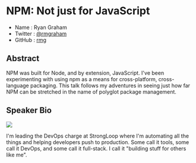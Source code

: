 # NPM: Not just for JavaScript

* Name      : Ryan Graham
* Twitter   : [@rmgraham][]
* GitHub    : [rmg][]

## Abstract

NPM was built for Node, and by extension, JavaScript. I've been experimenting
with using npm as a means for cross-platform, cross-language packaging. This
talk follows my adventures in seeing just how far NPM can be stretched in the
name of polyglot package management.

## Speaker Bio

![](https://raw.github.com/cascadiajs/2014.cascadiajs.com/master/images/rmg.jpeg)

I'm leading the DevOps charge at StrongLoop where I'm automating all the things
and helping developers push to production. Some call it tools, some call it
DevOps, and some call it full-stack. I call it "building stuff for others like
me".

[@rmgraham]:http://twitter.com/rmgraham
[rmg]:http://github.com/rmg

